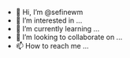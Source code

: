 - 👋 Hi, I’m @sefinewm
- 👀 I’m interested in ...
- 🌱 I’m currently learning ...
- 💞️ I’m looking to collaborate on ...
- 📫 How to reach me ...

<!---
sefinewm/sefinewm is a ✨ special ✨ repository because its `README.md` (this file) appears on your GitHub profile.
You can click the Preview link to take a look at your changes.
--->
